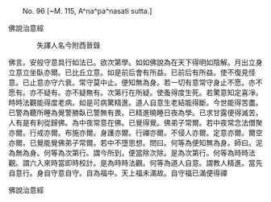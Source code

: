 ﻿　　No. 96 [~M. 115, A^na^pa^nasati sutta.]

佛說治意經

　　　　失譯人名今附西晉錄


佛言。安般守意具行如法已。欲次第學。如如佛說為在天下得明如陰解。月出立身立意立坐臥亦爾。已比丘立意。如是前后會有所益。已前后有所益。使不復見怪意。已止意亦守六衰。常守莫中止。便知無為身。若一切有意常守身止不愿。亦不愿有。亦不疑有。亦不疑無有。次第行在所疑。使蚤得度生死。若驚意知定喜凈。時時法觀能得度老病。如是可病驚精進。道人自意生老結能得斷。今世能得苦盡。已警為聽所睡為覺警勝臥已警無有畏。已精進曉睡日夜為學。已求甘露便得滅苦。人有是有利從歸佛。為中夜常意在佛。已覺得覺。佛弟子常爾。若中夜常念法僧聚亦爾。行戒亦爾。布施亦爾。身護亦爾。行禪亦爾。不侵人亦爾。定意亦爾。爾空亦爾。已覺能覺佛弟子常爾。若中不墮思想。問曰。何等為便知無為身。師曰。泥為無為身。何等為次第行。謂今所到。便當除次除。是為次第行。何等為時時法觀。謂六入來時當即時校計。是為時時法觀。何等為道人自意。謂教人精進。當先自意行。身自守意自守。自為福中。天上福未滿故。自守福已滿便得禪

佛說治意經
